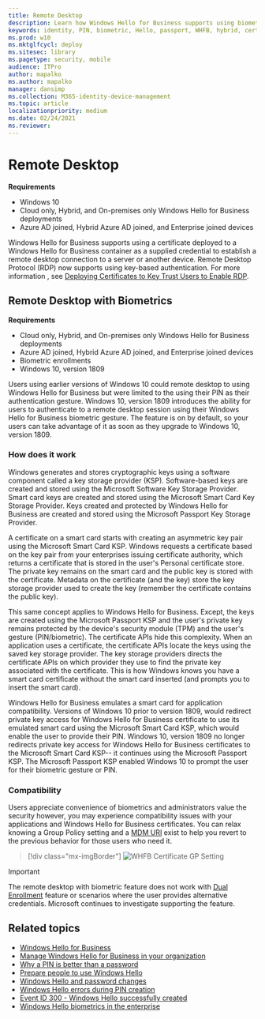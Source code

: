 ```yaml
---
title: Remote Desktop
description: Learn how Windows Hello for Business supports using biometrics with remote desktop
keywords: identity, PIN, biometric, Hello, passport, WHFB, hybrid, cert-trust, device, registration, unlock, remote desktop, RDP
ms.prod: w10
ms.mktglfcycl: deploy
ms.sitesec: library
ms.pagetype: security, mobile
audience: ITPro
author: mapalko
ms.author: mapalko
manager: dansimp
ms.collection: M365-identity-device-management
ms.topic: article
localizationpriority: medium
ms.date: 02/24/2021
ms.reviewer: 
---
```


# Remote Desktop

**Requirements**

- Windows 10
- Cloud only, Hybrid, and On-premises only  Windows Hello for Business deployments
- Azure AD joined, Hybrid Azure AD joined, and Enterprise joined devices

Windows Hello for Business supports using a certificate deployed to a Windows Hello for Business container as a supplied credential to establish a remote desktop connection to a server or another device. Remote Desktop Protocol (RDP) now supports using key-based authentication. For more information , see [Deploying Certificates to Key Trust Users to Enable RDP](../hello-deployment-rdp-certs.md).

## Remote Desktop with Biometrics

**Requirements**

- Cloud only, Hybrid, and On-premises only Windows Hello for Business deployments
- Azure AD joined, Hybrid Azure AD joined, and Enterprise joined devices
- Biometric enrollments
- Windows 10, version 1809

Users using earlier versions of Windows 10 could remote desktop to using Windows Hello for Business but were limited to the using their PIN as their authentication gesture.  Windows 10, version 1809 introduces the ability for users to authenticate to a remote desktop session using their Windows Hello for Business biometric gesture.  The feature is on by default, so your users can take advantage of it as soon as they upgrade to Windows 10, version 1809.

### How does it work

Windows generates and stores cryptographic keys using a software component called a key storage provider (KSP).  Software-based keys are created and stored using the Microsoft Software Key Storage Provider.  Smart card keys are created and stored using the Microsoft Smart Card Key Storage Provider.  Keys created and protected by Windows Hello for Business are created and stored using the Microsoft Passport Key Storage Provider.

A certificate on a smart card starts with creating an asymmetric key pair using the Microsoft Smart Card KSP.  Windows requests a certificate based on the key pair from your enterprises issuing certificate authority, which returns a certificate that is stored in the user's Personal certificate store.  The private key remains on the smart card and the public key is stored with the certificate.  Metadata on the certificate (and the key) store the key storage provider used to create the key (remember the certificate contains the public key).

This same concept applies to Windows Hello for Business. Except, the keys are created using the Microsoft Passport KSP and the user's private key remains protected by the device's security module (TPM) and the user's gesture (PIN/biometric).  The certificate APIs hide this complexity.  When an application uses a certificate, the certificate APIs locate the keys using the saved key storage provider.  The key storage providers directs the certificate APIs on which provider they use to find the private key associated with the certificate.  This is how Windows knows you have a smart card certificate without the smart card inserted (and prompts you to insert the smart card).

Windows Hello for Business emulates a smart card for application compatibility.  Versions of Windows 10 prior to version 1809, would redirect private key access for Windows Hello for Business certificate to use its emulated smart card using the Microsoft Smart Card KSP, which would enable the user to provide their PIN.  Windows 10, version 1809 no longer redirects private key access for Windows Hello for Business certificates to the Microsoft Smart Card KSP-- it continues using the Microsoft Passport KSP. The Microsoft Passport KSP enabled Windows 10 to prompt the user for their biometric gesture or PIN.

### Compatibility

Users appreciate convenience of biometrics and administrators value the security however, you may experience compatibility issues with your applications and Windows Hello for Business certificates.  You can relax knowing a Group Policy setting and a [MDM URI](/windows/client-management/mdm/passportforwork-csp) exist to help you revert to the previous behavior for those users who need it.

> [!div class="mx-imgBorder"]
> ![WHFB Certificate GP Setting](images/rdpbio/rdpbiopolicysetting.png)

> [!IMPORTANT]
> The remote desktop with biometric feature does not work with [Dual Enrollment](hello-feature-dual-enrollment.md) feature or scenarios where the user provides alternative credentials.  Microsoft continues to investigate supporting the feature.

## Related topics

- [Windows Hello for Business](hello-identity-verification.md)
- [Manage Windows Hello for Business in your organization](hello-manage-in-organization.md)
- [Why a PIN is better than a password](hello-why-pin-is-better-than-password.md)
- [Prepare people to use Windows Hello](hello-prepare-people-to-use.md)
- [Windows Hello and password changes](hello-and-password-changes.md)
- [Windows Hello errors during PIN creation](hello-errors-during-pin-creation.md)
- [Event ID 300 - Windows Hello successfully created](hello-event-300.md)
- [Windows Hello biometrics in the enterprise](hello-biometrics-in-enterprise.md)
